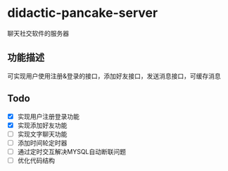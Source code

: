 # didactic-pancake-server

聊天社交软件的服务器

功能描述
--
可实现用户使用注册&登录的接口，添加好友接口，发送消息接口，可缓存消息

Todo
--
* [x] 实现用户注册登录功能
* [x] 实现添加好友功能
* [ ] 实现文字聊天功能
* [ ] 添加时间轮定时器
* [ ] 通过定时交互解决MYSQL自动断联问题
* [ ] 优化代码结构
